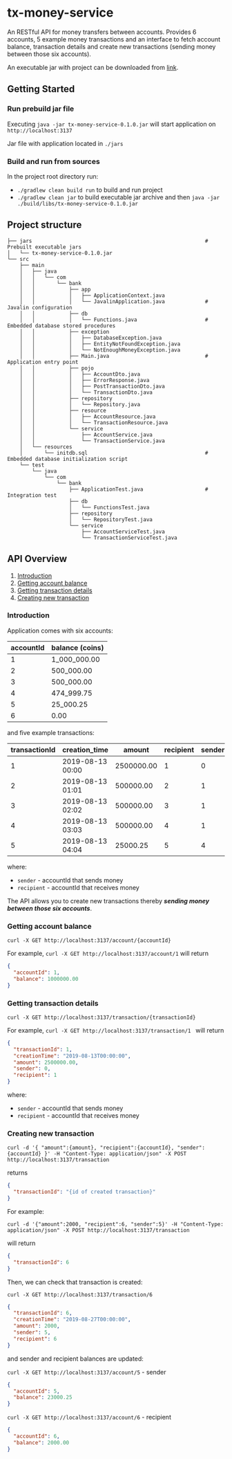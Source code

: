 # tx-money-service 

An RESTful API for money transfers between accounts. 
Provides 6 accounts, 5 example money transactions 
and an interface to fetch account balance, transaction details and create new transactions 
(sending money between those six accounts).

An executable jar with project can be downloaded from [link](https://github.com/Fedor-Bystrov/tx-money-service/raw/master/jars/tx-money-service-0.1.0.jar).

## Getting Started

### Run prebuild jar file

Executing `java -jar tx-money-service-0.1.0.jar` will start application on `http://localhost:3137`

Jar file with application located in `./jars`

### Build and run from sources

In the project root directory run:
 - `./gradlew clean build run` to build and run project
 - `./gradlew clean jar` to build executable jar archive and then `java -jar ./build/libs/tx-money-service-0.1.0.jar`

## Project structure

```
├── jars                                                        # Prebuilt executable jars 
│   └── tx-money-service-0.1.0.jar
└── src
    ├── main
    │   ├── java
    │   │   └── com
    │   │       └── bank
    │   │           ├── app
    │   │           │   ├── ApplicationContext.java             
    │   │           │   └── JavalinApplication.java             # Javalin configuration  
    │   │           ├── db
    │   │           │   └── Functions.java                      # Embedded database stored procedures
    │   │           ├── exception
    │   │           │   ├── DatabaseException.java
    │   │           │   ├── EntityNotFoundException.java
    │   │           │   └── NotEnoughMoneyException.java
    │   │           ├── Main.java                               # Application entry point
    │   │           ├── pojo
    │   │           │   ├── AccountDto.java
    │   │           │   ├── ErrorResponse.java
    │   │           │   ├── PostTransactionDto.java
    │   │           │   └── TransactionDto.java
    │   │           ├── repository
    │   │           │   └── Repository.java
    │   │           ├── resource
    │   │           │   ├── AccountResource.java
    │   │           │   └── TransactionResource.java
    │   │           └── service
    │   │               ├── AccountService.java
    │   │               └── TransactionService.java
    │   └── resources
    │       └── initdb.sql                                      # Embedded database initialization script                               
    └── test
        └── java
            └── com
                └── bank
                    ├── ApplicationTest.java                    # Integration test
                    ├── db
                    │   └── FunctionsTest.java
                    ├── repository
                    │   └── RepositoryTest.java
                    └── service
                        ├── AccountServiceTest.java
                        └── TransactionServiceTest.java

```

## API Overview

1. [Introduction](#Introduction)
2. [Getting account balance](#getting-account-balance)
3. [Getting transaction details](#getting-transaction-details)
4. [Creating new transaction](#creating-new-transaction)

### Introduction

Application comes with six accounts:

| accountId | balance (coins) |
|-----------|---------|
|1|1_000_000.00|
|2|500_000.00|
|3|500_000.00|
|4|474_999.75|
|5|25_000.25|
|6|0.00|

and five example transactions:

| transactionId | creation_time | amount | recipient | sender|
|---------------|---------------|--------|-----------|-------|
|1|2019-08-13 00:00|2500000.00|1|0|
|2|2019-08-13 01:01|500000.00|2|1|
|3|2019-08-13 02:02|500000.00|3|1|
|4|2019-08-13 03:03|500000.00|4|1|
|5|2019-08-13 04:04|25000.25|5|4|

where: 
- `sender` -  accountId that sends money
- `recipient` - accountId that receives money

The API allows you to create new transactions thereby _**sending money between those six accounts**_.

### Getting account balance

    curl -X GET http://localhost:3137/account/{accountId}

For example, `curl -X GET http://localhost:3137/account/1` will return
```json
{
  "accountId": 1,
  "balance": 1000000.00
}
```

### Getting transaction details

    curl -X GET http://localhost:3137/transaction/{transactionId}

For example, `curl -X GET http://localhost:3137/transaction/1 ` will return
```json
{
  "transactionId": 1,
  "creationTime": "2019-08-13T00:00:00",
  "amount": 2500000.00,
  "sender": 0,
  "recipient": 1
}
```
where: 
- `sender` -  accountId that sends money
- `recipient` - accountId that receives money

### Creating new transaction

    curl -d '{ "amount":{amount}, "recipient":{accountId}, "sender":{accountId} }' -H "Content-Type: application/json" -X POST http://localhost:3137/transaction

returns
```json
{
  "transactionId": "{id of created transaction}"
}
```

For example: 

    curl -d '{"amount":2000, "recipient":6, "sender":5}' -H "Content-Type: application/json" -X POST http://localhost:3137/transaction
will return 
```json
{
  "transactionId": 6
}
```

Then, we can check that transaction is created:

    curl -X GET http://localhost:3137/transaction/6
```json
{
  "transactionId": 6,
  "creationTime": "2019-08-27T00:00:00",
  "amount": 2000,
  "sender": 5,
  "recipient": 6
}
```


and sender and recipient balances are updated:

`curl -X GET http://localhost:3137/account/5` - sender
```json
{
  "accountId": 5,
  "balance": 23000.25
}
```

`curl -X GET http://localhost:3137/account/6` - recipient
```json
{
  "accountId": 6,
  "balance": 2000.00
}
```
